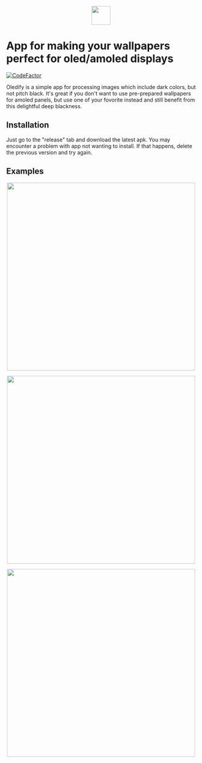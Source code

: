 <p align="center">
    <img src="https://raw.githubusercontent.com/kosodrzewina/oledify/master/app/src/main/ic_launcher-web.png"
        width="50"/>
</p>

# App for making your wallpapers perfect for oled/amoled displays

[![CodeFactor](https://www.codefactor.io/repository/github/kosodrzewina/oledify/badge?style=flat-square)](https://www.codefactor.io/repository/github/kosodrzewina/oledify)

Oledify is a simple app for processing images which include dark colors, but not pitch black. It's great if you don't want to use pre-prepared wallpapers for amoled panels, but use one of your fovorite instead and still benefit from this delightful deep blackness.

## Installation

Just go to the "release" tab and download the latest apk. You may encounter a problem with app not wanting to install. If that happens, delete the previous version and try again.

## Examples

<p align="center">
    <img src="https://raw.githubusercontent.com/kosodrzewina/oledify/master/showcase/city.jpg"
        height="500"/>
</p>

<p align="center">
    <img src="https://raw.githubusercontent.com/kosodrzewina/oledify/master/showcase/sky.jpg"
        height="500"/>
</p>

<p align="center">
    <img src="https://raw.githubusercontent.com/kosodrzewina/oledify/master/showcase/coffe.jpg"
        height="500"/>
</p>

<!-- ![picture alt](https://raw.githubusercontent.com/kosodrzewina/oledify/master/showcase/city.jpg)
![picture alt](https://raw.githubusercontent.com/kosodrzewina/oledify/master/showcase/sky.jpg)
![picture alt](https://raw.githubusercontent.com/kosodrzewina/oledify/master/showcase/coffe.jpg) -->
